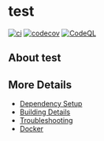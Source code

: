 # test

[![ci](https://github.com/DinkyC/test/actions/workflows/ci.yml/badge.svg)](https://github.com/DinkyC/test/actions/workflows/ci.yml)
[![codecov](https://codecov.io/gh/DinkyC/test/branch/main/graph/badge.svg)](https://codecov.io/gh/DinkyC/test)
[![CodeQL](https://github.com/DinkyC/test/actions/workflows/codeql-analysis.yml/badge.svg)](https://github.com/DinkyC/test/actions/workflows/codeql-analysis.yml)

## About test



## More Details

 * [Dependency Setup](README_dependencies.md)
 * [Building Details](README_building.md)
 * [Troubleshooting](README_troubleshooting.md)
 * [Docker](README_docker.md)
